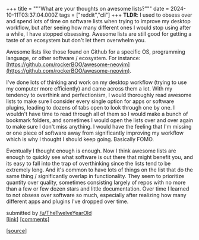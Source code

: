 +++
title = """What are your thoughts on awesome lists?"""
date = 2024-10-11T03:37:04.000Z
tags = ["reddit","cli"]
+++
**TLDR**: I used to obsess over and spend lots of time on software lists when trying to improve my desktop workflow, but after seeing how many different ones I would stop using after a while, I have stopped obsessing. Awesome lists are still good for getting a taste of an ecosystem but don't let them overwhelm you.

Awesome lists like those found on Github for a specific OS, programming language, or other software / ecosystem. For instance: [https://github.com/rockerBOO/awesome-neovim](https://github.com/rockerBOO/awesome-neovim).

I've done lots of thinking and work on my desktop workflow (trying to use my computer more efficiently) and came across them a lot. With my tendency to overthink and perfectionism, I would thoroughly read awesome lists to make sure I consider every single option for apps or software plugins, leading to dozens of tabs open to look through one by one. I wouldn't have time to read through all of them so I would make a bunch of bookmark folders, and sometimes I would open the lists over and over again to make sure I don't miss anything. I would have the feeling that I'm missing or one piece of software away from significantly improving my workflow which is why I thought I should keep going. Basically FOMO.

Eventually I thought enough is enough. Now I think awesome lists are enough to quickly see what software is out there that might benefit you, and its easy to fall into the trap of overthinking since the lists tend to be extremely long. And it's common to have lots of things on the list that do the same thing / significantly overlap in functionality. They seem to prioritize quantity over quality, sometimes consisting largely of repos with no more than a few or few dozen stars and little documentation. Over time I learned to not obsess over software so much, especially after realizing how many different apps and plugins I've dropped over time.

submitted by [/u/TheTwelveYearOld](https://www.reddit.com/user/TheTwelveYearOld)  
[\[link\]](https://www.reddit.com/r/commandline/comments/1g10vti/what_are_your_thoughts_on_awesome_lists/) [\[comments\]](https://www.reddit.com/r/commandline/comments/1g10vti/what_are_your_thoughts_on_awesome_lists/)

[[source]](https://www.reddit.com/r/commandline/comments/1g10vti/what_are_your_thoughts_on_awesome_lists/)
